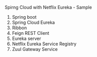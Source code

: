 Spirng Cloud with Netflix Eureka - Sample

1. Spring boot
2. Spring Cloud Eureka
3. Ribbon
4. Feign REST Client
5. Eureka server
6. Netflix Eureka Service Registry
7. Zuul Gateway Service
 
